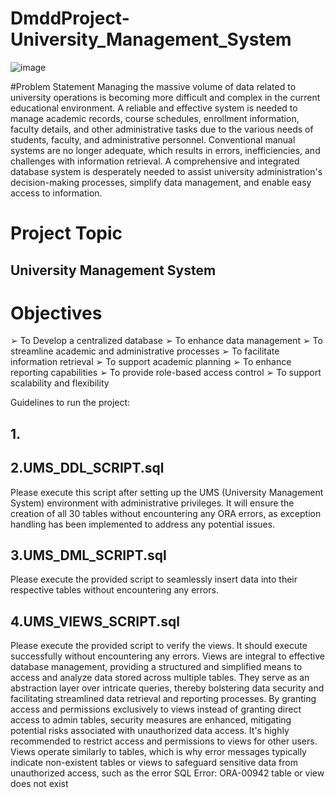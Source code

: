 # DmddProject-University_Management_System

![image](https://github.com/ChakradharAbhinay/DmddProject-University_Management_System/assets/145234036/a3e2fd87-0627-45c8-a34e-3c8b2407fa2e)


#Problem Statement
Managing the massive volume of data related to university operations is becoming more difficult and complex in the current educational environment. A reliable and effective system is needed to manage academic records, course schedules, enrollment information, faculty details, and other administrative tasks due to the various needs of students, faculty, and administrative personnel. Conventional manual systems are no longer adequate, which results in errors, inefficiencies, and challenges with information retrieval. A comprehensive and integrated database system is desperately needed to assist university administration's decision-making processes, simplify data management, and enable easy access to information.


# Project Topic
## University Management System

# Objectives
➢ To Develop a centralized database
➢ To enhance data management
➢ To streamline academic and administrative processes ➢ To facilitate information retrieval
➢ To support academic planning
➢ To enhance reporting capabilities
➢ To provide role-based access control
➢ To support scalability and flexibility


Guidelines to run the project:

## 1.


## 2.UMS_DDL_SCRIPT.sql
Please execute this script after setting up the UMS (University Management System) environment with administrative privileges. It will ensure the creation of all 30 tables without encountering any ORA errors, as exception handling has been implemented to address any potential issues.

## 3.UMS_DML_SCRIPT.sql
Please execute the provided script to seamlessly insert data into their respective tables without encountering any errors.

## 4.UMS_VIEWS_SCRIPT.sql
Please execute the provided script to verify the views. It should execute successfully without encountering any errors. Views are integral to effective database management, providing a structured and simplified means to access and analyze data stored across multiple tables. They serve as an abstraction layer over intricate queries, thereby bolstering data security and facilitating streamlined data retrieval and reporting processes. By granting access and permissions exclusively to views instead of granting direct access to admin tables, security measures are enhanced, mitigating potential risks associated with unauthorized data access. It's highly recommended to restrict access and permissions to views for other users. Views operate similarly to tables, which is why error messages typically indicate non-existent tables or views to safeguard sensitive data from unauthorized access, such as the error SQL Error: ORA-00942 table or view does not exist

